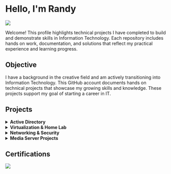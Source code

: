 # Hello, I'm Randy
<a href="https://linkedin.com"><img src="https://img.shields.io/badge/-LinkedIn-0072b1?&style=for-the-badge&logo=linkedin&logoColor=white" /></a>

Welcome! This profile highlights technical projects I have completed to build and demonstrate skills in Information Technology. Each repository includes hands on work, documentation, and solutions that reflect my practical experience and learning progress.

## Objective
I have a background in the creative field and am actively transitioning into Information Technology. This GitHub account documents hands on technical projects that showcase my growing skills and knowledge. These projects support my goal of starting a career in IT.

## Projects
<!-- Active Directory -->
<details>
  <summary><strong>Active Directory</strong></summary>
  <br>
  <ul>
    <li>
      <p><strong>AD Domain Setup</strong><br>
      Built a Windows Server 2022 domain controller with integrated DNS and DHCP services.<br>
      <a href="#">View Repository</a></p>
      <hr style="height:1px; opacity:0.1; border:none; background-color:#999;">
    </li>
    <li>
      <p><strong>Group Policy Lab</strong><br>
      Created and tested GPOs to enforce security settings, desktop policies, and password rules.<br>
      <a href="#">View Repository</a></p>
      <hr style="opacity: 0.1;">
    </li>
    <li>
      <p><strong>User & OU Management</strong><br>
      Designed an OU structure and used PowerShell to manage users, groups, and permissions.<br>
      <a href="#">View Repository</a></p>
      <hr style="opacity: 0.1;">
    </li>
  </ul>
</details>

<!-- Virtualization -->
<details>
  <summary><strong>Virtualization & Home Lab</strong></summary>
  <br>
  <ul>
    <li>
      <p><strong>Proxmox Lab</strong><br>
      Built a home lab using Proxmox with multiple virtual machines to simulate enterprise environments.<br>
      <a href="#">View Repository</a></p>
      <hr style="opacity: 0.2;">
    </li>
    <li>
      <p><strong>Linux VM Automation</strong><br>
      Used cloud-init and basic Ansible scripting to streamline VM deployment and configuration.<br>
      <a href="#">View Repository</a></p>
      <hr style="opacity: 0.2;">
    </li>
  </ul>
</details>

<!-- Networking -->
<details>
  <summary><strong>Networking & Security</strong></summary>
  <br>
  <ul>
    <li>
      <p><strong>WireGuard VPN</strong><br>
      Deployed a secure split-tunnel VPN on pfSense for remote access to internal services.<br>
      <a href="#">View Repository</a></p>
      <hr style="opacity: 0.2;">
    </li>
    <li>
      <p><strong>Network Monitoring</strong><br>
      Configured basic network logging and scanning using pfSense, Nmap, and built-in tools.<br>
      <a href="#">View Repository</a></p>
      <hr style="opacity: 0.2;">
    </li>
  </ul>
</details>

<!-- Media Server -->
<details>
  <summary><strong>Media Server Projects</strong></summary>
  <br>
  <ul>
    <li>
      <p><strong>Plex on Ubuntu</strong><br>
      Installed and configured Plex Media Server with ZFS storage and Samba shares.<br>
      <a href="#">View Repository</a></p>
      <hr style="opacity: 0.2;">
    </li>
    <li>
      <p><strong>Automated Media Library</strong><br>
      Organized media files using FileBot, cron jobs, and folder-based naming conventions.<br>
      <a href="#">View Repository</a></p>
      <hr style="opacity: 0.2;">
    </li>
  </ul>
</details>

## Certifications
<div>
<img src="https://img.shields.io/badge/-Network%2B-007ACC?&style=for-the-badge&logo=CompTIA&logoColor=white" />
</div>
